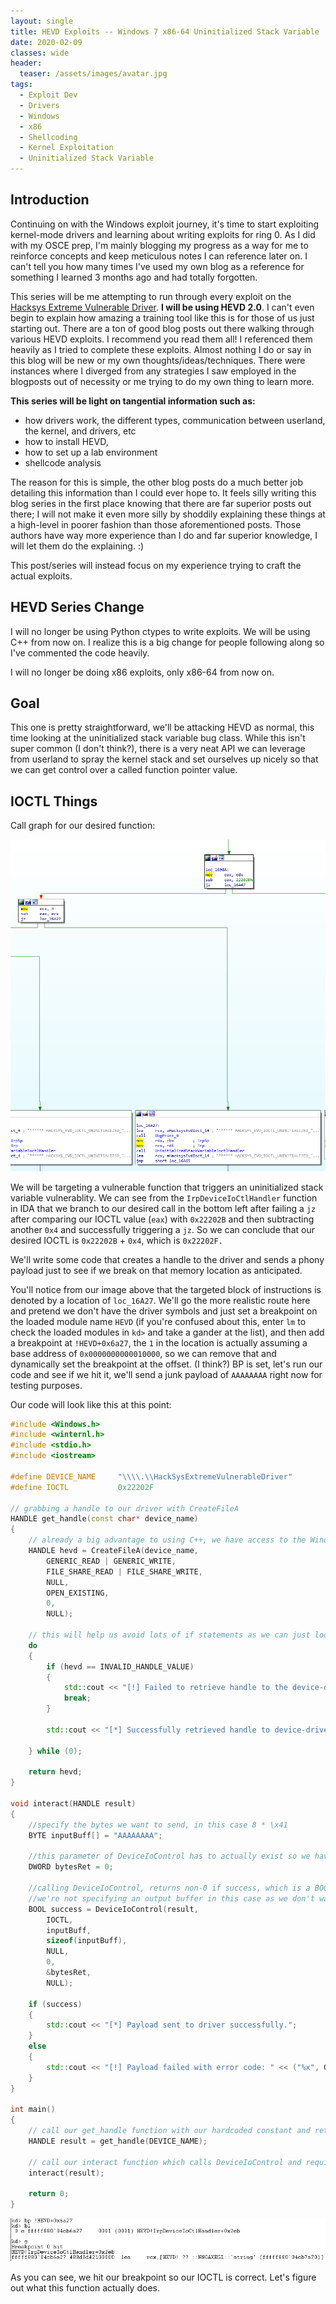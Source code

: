 ```yaml
---
layout: single
title: HEVD Exploits -- Windows 7 x86-64 Uninitialized Stack Variable
date: 2020-02-09
classes: wide
header:
  teaser: /assets/images/avatar.jpg
tags:
  - Exploit Dev
  - Drivers
  - Windows
  - x86
  - Shellcoding
  - Kernel Exploitation
  - Uninitialized Stack Variable
---
```


## Introduction
Continuing on with the Windows exploit journey, it's time to start exploiting kernel-mode drivers and learning about writing exploits for ring 0. As I did with my OSCE prep, I'm mainly blogging my progress as a way for me to reinforce concepts and keep meticulous notes I can reference later on. I can't tell you how many times I've used my own blog as a reference for something I learned 3 months ago and had totally forgotten. 

This series will be me attempting to run through every exploit on the [Hacksys Extreme Vulnerable Driver](https://github.com/hacksysteam/HackSysExtremeVulnerableDriver). **I will be using HEVD 2.0**. I can't even begin to explain how amazing a training tool like this is for those of us just starting out. There are a ton of good blog posts out there walking through various HEVD exploits. I recommend you read them all! I referenced them heavily as I tried to complete these exploits. Almost nothing I do or say in this blog will be new or my own thoughts/ideas/techniques. There were instances where I diverged from any strategies I saw employed in the blogposts out of necessity or me trying to do my own thing to learn more.

**This series will be light on tangential information such as:**
+ how drivers work, the different types, communication between userland, the kernel, and drivers, etc
+ how to install HEVD,
+ how to set up a lab environment
+ shellcode analysis

The reason for this is simple, the other blog posts do a much better job detailing this information than I could ever hope to. It feels silly writing this blog series in the first place knowing that there are far superior posts out there; I will not make it even more silly by shoddily explaining these things at a high-level in poorer fashion than those aforementioned posts. Those authors have way more experience than I do and far superior knowledge, I will let them do the explaining. :)

This post/series will instead focus on my experience trying to craft the actual exploits.

## HEVD Series Change
I will no longer be using Python ctypes to write exploits. We will be using C++ from now on. I realize this is a big change for people following along so I've commented the code heavily. 

I will no longer be doing x86 exploits, only x86-64 from now on. 

## Goal
This one is pretty straightforward, we'll be attacking HEVD as normal, this time looking at the uninitialized stack variable bug class. While this isn't super common (I don't think?), there is a very neat API we can leverage from userland to spray the kernel stack and set ourselves up nicely so that we can get control over a called function pointer value. 

## IOCTL Things

Call graph for our desired function:

![](/assets/images/AWE/svioctl.PNG)

We will be targeting a vulnerable function that triggers an uninitialized stack variable vulnerablity. We can see from the `IrpDeviceIoCtlHandler` function in IDA that we branch to our desired call in the bottom left after failing a `jz` after comparing our IOCTL value (`eax`) with `0x22202B` and then subtracting another `0x4` and successfully triggering a `jz`. So we can conclude that our desired IOCTL is `0x22202B` + `0x4`, which is `0x22202F.`

We'll write some code that creates a handle to the driver and sends a phony payload just to see if we break on that memory location as anticipated. 

You'll notice from our image above that the targeted block of instructions is denoted by a location of `loc_16A27`. We'll go the more realistic route here and pretend we don't have the driver symbols and just set a breakpoint on the loaded module name `HEVD` (if you're confused about this, enter `lm` to check the loaded modules in `kd>` and take a gander at the list), and then add a breakpoint at `!HEVD+0x6a27`, the `1` in the location is actually assuming a base address of  `0x0000000000010000`, so we can remove that and dynamically set the breakpoint at the offset. (I think?) BP is set, let's run our code and see if we hit it, we'll send a junk payload of `AAAAAAAA` right now for testing purposes. 

Our code will look like this at this point:
```cpp
#include <Windows.h>
#include <winternl.h>
#include <stdio.h>
#include <iostream>

#define DEVICE_NAME     "\\\\.\\HackSysExtremeVulnerableDriver"
#define IOCTL           0x22202F

// grabbing a handle to our driver with CreateFileA
HANDLE get_handle(const char* device_name)
{
	// already a big advantage to using C++, we have access to the Windows constant values
	HANDLE hevd = CreateFileA(device_name,
		GENERIC_READ | GENERIC_WRITE,
		FILE_SHARE_READ | FILE_SHARE_WRITE,
		NULL,
		OPEN_EXISTING,
		0,
		NULL);
	
	// this will help us avoid lots of if statements as we can just loop until a condition is true, not particularly helpful here, but we'll be doing it more
	do
	{
		if (hevd == INVALID_HANDLE_VALUE)
		{
			std::cout << "[!] Failed to retrieve handle to the device-driver with error-code:" << ("%x", GetLastError()) << "\n";
			break;
		}

		std::cout << "[*] Successfully retrieved handle to device-driver:" << ("%p", hevd) << "\n";
	
	} while (0); 

	return hevd;
}

void interact(HANDLE result)
{
	//specify the bytes we want to send, in this case 8 * \x41
	BYTE inputBuff[] = "AAAAAAAA";
	
	//this parameter of DeviceIoControl has to actually exist so we have to make it, but we don't care about it
	DWORD bytesRet = 0;

	//calling DeviceIoControl, returns non-0 if success, which is a BOOL basically because it can be True (anything) or False (0)
	//we're not specifying an output buffer in this case as we don't want any data returned from this IOCTL in particular, so that's null and it's size is 0
	BOOL success = DeviceIoControl(result,
		IOCTL,
		inputBuff,
		sizeof(inputBuff),
		NULL,
		0,
		&bytesRet,
		NULL);

	if (success) 
	{
		std::cout << "[*] Payload sent to driver successfully.";
	}
	else
	{
		std::cout << "[!] Payload failed with error code: " << ("%x", GetLastError()) << "\n";
	}
}

int main()
{
	// call our get_handle function with our hardcoded constant and return the result 
	HANDLE result = get_handle(DEVICE_NAME);

	// call our interact function which calls DeviceIoControl and requires our returned handle
	interact(result);

	return 0;
}
```

![](/assets/images/AWE/wehit.PNG)

As you can see, we hit our breakpoint so our IOCTL is correct. Let's figure out what this function actually does. 

